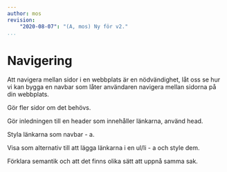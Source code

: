 ```yaml
---
author: mos
revision:
    "2020-08-07": "(A, mos) Ny för v2."
...
```

Navigering
==================================

Att navigera mellan sidor i en webbplats är en nödvändighet, låt oss se hur vi kan bygga en navbar som låter användaren navigera mellan sidorna på din webbplats.

<!--more-->

Gör fler sidor om det behövs.

Gör inledningen till en header som innehåller länkarna, använd head.

Styla länkarna som navbar - a.

Visa som alternativ till att lägga länkarna i en ul/li - a och style dem.

Förklara semantik och att det finns olika sätt att uppnå samma sak.
